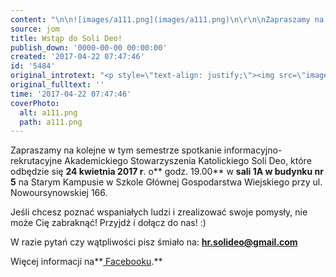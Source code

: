 ```yaml
---
content: "\n\n![images/a111.png](images/a111.png)\n\r\n\nZapraszamy na kolejne w tym semestrze spotkanie informacyjno-rekrutacyjne Akademickiego Stowarzyszenia Katolickiego Soli Deo, które odbędzie się **24 kwietnia 2017 r**. o** godz. 19.00** w **sali 1A w budynku nr 5** na Starym Kampusie w Szkole Głównej Gospodarstwa Wiejskiego przy ul. Nowoursynowskiej 166.\n\n Jeśli chcesz poznać wspaniałych ludzi i zrealizować swoje pomysły, nie może Cię zabraknąć!\n Przyjdź i dołącz do nas! :)\n \n W razie pytań czy wątpliwości pisz śmiało na: **hr.solideo@gmail.com**\n\r\n\nWięcej informacji na**[ Facebooku](https://www.facebook.com/events/1390682874356323/).**\n"
source: jom
title: Wstąp do Soli Deo!
publish_down: '0000-00-00 00:00:00'
created: '2017-04-22 07:47:46'
id: '5484'
original_introtext: "<p style=\"text-align: justify;\"><img src=\"images/a111.png\" border=\"0\" alt=\"\" width=\"468\" height=\"171\" /></p>\r\n<p style=\"text-align: justify;\"><span class=\"_4n-j _3cht fsl\" data-testid=\"event-permalink-details\">Zapraszamy na kolejne w tym semestrze spotkanie informacyjno-rekrutacyjne Akademickiego Stowarzyszenia Katolickiego Soli Deo, które odbędzie się <strong>24 kwietnia 2017 r</strong>. o<strong> godz. 19.00</strong> w <strong>sali 1A w budynku nr 5</strong> na Starym Kampusie w Szkole Głównej Gospodarstwa Wiejskiego przy ul. Nowoursynowskiej 166.<br /><br /> Jeśli chcesz poznać wspaniałych ludzi i zrealizować swoje pomysły, nie może Cię zabraknąć!<br /> Przyjdź i dołącz do nas! :)<br /> <br /> W razie pytań czy wątpliwości pisz śmiało na: <strong>hr.solideo@gmail.com</strong></span></p>\r\n<p style=\"text-align: justify;\"><span class=\"_4n-j _3cht fsl\" data-testid=\"event-permalink-details\">Więcej informacji na<strong><a href=\"https://www.facebook.com/events/1390682874356323/\" target=\"_blank\"> Facebooku</a>.</strong></span></p>"
original_fulltext: ''
time: '2017-04-22 07:47:46'
coverPhoto:
  alt: a111.png
  path: a111.png
---
```

<!--{{json:{"created_date":"2017-04-22 07:47:46","publish_down":"0000-00-00 00:00:00","id":"5484"}}}-->







Zapraszamy na kolejne w tym semestrze spotkanie informacyjno-rekrutacyjne Akademickiego Stowarzyszenia Katolickiego Soli Deo, które odbędzie się **24 kwietnia 2017 r**. o** godz. 19.00** w **sali 1A w budynku nr 5** na Starym Kampusie w Szkole Głównej Gospodarstwa Wiejskiego przy ul. Nowoursynowskiej 166.

 Jeśli chcesz poznać wspaniałych ludzi i zrealizować swoje pomysły, nie może Cię zabraknąć!
 Przyjdź i dołącz do nas! :)
 
 W razie pytań czy wątpliwości pisz śmiało na: **hr.solideo@gmail.com**


Więcej informacji na**[ Facebooku](https://www.facebook.com/events/1390682874356323/).**